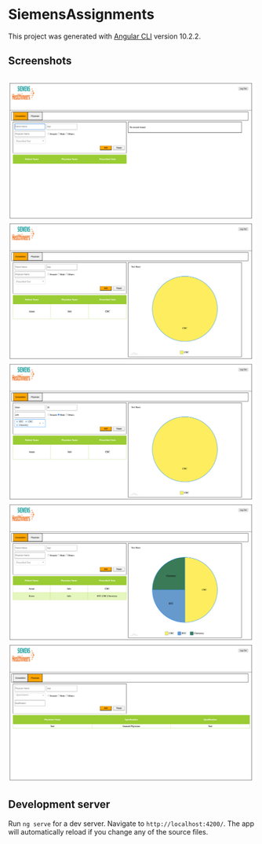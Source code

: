 # SiemensAssignments

This project was generated with [Angular CLI](https://github.com/angular/angular-cli) version 10.2.2.

## Screenshots

![Image2](screenshots/1.png)
![Image2](screenshots/2.png)
![Image3](screenshots/3.png)
![Image4](screenshots/4.png)
![Image5](screenshots/5.png)
- 

## Development server

Run `ng serve` for a dev server. Navigate to `http://localhost:4200/`. The app will automatically reload if you change any of the source files.

